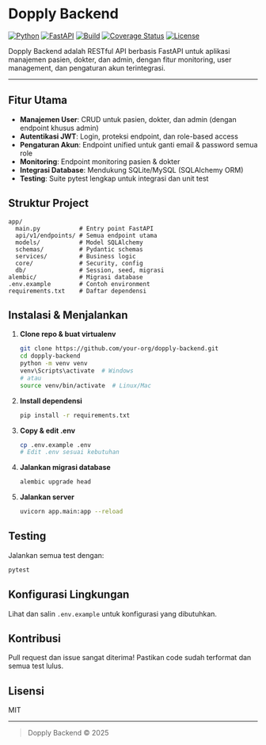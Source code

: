 # Dopply Backend

[![Python](https://img.shields.io/badge/python-3.12-blue.svg)](https://www.python.org/downloads/release/python-3120/)
[![FastAPI](https://img.shields.io/badge/FastAPI-0.110.0-green.svg)](https://fastapi.tiangolo.com/)
[![Build](https://img.shields.io/github/actions/workflow/status/your-org/your-repo/ci.yml?branch=main&label=build)](https://github.com/freeluncher/dopply-backend/actions)
[![Coverage Status](https://img.shields.io/badge/coverage-passing-brightgreen.svg)](https://pytest.org/)
[![License](https://img.shields.io/github/license/your-org/your-repo.svg)](LICENSE)

Dopply Backend adalah RESTful API berbasis FastAPI untuk aplikasi manajemen pasien, dokter, dan admin, dengan fitur monitoring, user management, dan pengaturan akun terintegrasi.

---

## Fitur Utama
- **Manajemen User**: CRUD untuk pasien, dokter, dan admin (dengan endpoint khusus admin)
- **Autentikasi JWT**: Login, proteksi endpoint, dan role-based access
- **Pengaturan Akun**: Endpoint unified untuk ganti email & password semua role
- **Monitoring**: Endpoint monitoring pasien & dokter
- **Integrasi Database**: Mendukung SQLite/MySQL (SQLAlchemy ORM)
- **Testing**: Suite pytest lengkap untuk integrasi dan unit test

## Struktur Project
```
app/
  main.py           # Entry point FastAPI
  api/v1/endpoints/ # Semua endpoint utama
  models/           # Model SQLAlchemy
  schemas/          # Pydantic schemas
  services/         # Business logic
  core/             # Security, config
  db/               # Session, seed, migrasi
alembic/            # Migrasi database
.env.example        # Contoh environment
requirements.txt    # Daftar dependensi
```

## Instalasi & Menjalankan
1. **Clone repo & buat virtualenv**
   ```bash
   git clone https://github.com/your-org/dopply-backend.git
   cd dopply-backend
   python -m venv venv
   venv\Scripts\activate  # Windows
   # atau
   source venv/bin/activate  # Linux/Mac
   ```
2. **Install dependensi**
   ```bash
   pip install -r requirements.txt
   ```
3. **Copy & edit .env**
   ```bash
   cp .env.example .env
   # Edit .env sesuai kebutuhan
   ```
4. **Jalankan migrasi database**
   ```bash
   alembic upgrade head
   ```
5. **Jalankan server**
   ```bash
   uvicorn app.main:app --reload
   ```

## Testing
Jalankan semua test dengan:
```bash
pytest
```

## Konfigurasi Lingkungan
Lihat dan salin `.env.example` untuk konfigurasi yang dibutuhkan.

## Kontribusi
Pull request dan issue sangat diterima! Pastikan code sudah terformat dan semua test lulus.

## Lisensi
MIT

---

> Dopply Backend © 2025
